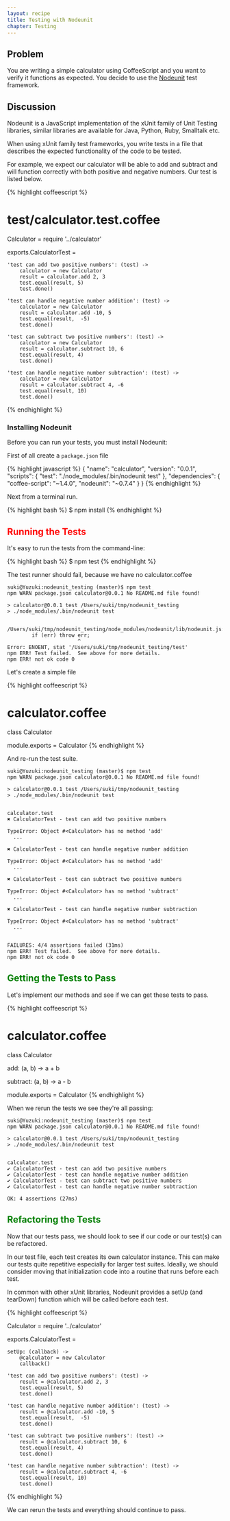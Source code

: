 ```yaml
---
layout: recipe
title: Testing with Nodeunit
chapter: Testing
---
```

## Problem

You are writing a simple calculator using CoffeeScript and you want to verify it functions as expected.  You decide to use the <a href="https://github.com/caolan/nodeunit" target="_blank">Nodeunit</a> test framework.

## Discussion

Nodeunit is a JavaScript implementation of the xUnit family of Unit Testing libraries, similar libraries are available for Java, Python, Ruby, Smalltalk etc.

When using xUnit family test frameworks, you write tests in a file that describes the expected functionality of the code to be tested.

For example, we expect our calculator will be able to add and subtract and will function correctly with both positive and negative numbers.  Our test is listed below.

{% highlight coffeescript %}

# test/calculator.test.coffee

Calculator = require '../calculator'

exports.CalculatorTest =

    'test can add two positive numbers': (test) ->
        calculator = new Calculator
        result = calculator.add 2, 3
        test.equal(result, 5)
        test.done()

    'test can handle negative number addition': (test) ->
        calculator = new Calculator
        result = calculator.add -10, 5
        test.equal(result,  -5)
        test.done()

    'test can subtract two positive numbers': (test) ->
        calculator = new Calculator
        result = calculator.subtract 10, 6
        test.equal(result, 4)
        test.done()

    'test can handle negative number subtraction': (test) ->
        calculator = new Calculator
        result = calculator.subtract 4, -6
        test.equal(result, 10)
        test.done()

{% endhighlight %}

### Installing Nodeunit

Before you can run your tests, you must install Nodeunit:

First of all create a `package.json` file

{% highlight javascript %}
{
  "name": "calculator",
  "version": "0.0.1",
  "scripts": {
    "test": "./node_modules/.bin/nodeunit test"
  },
  "dependencies": {
    "coffee-script": "~1.4.0",
    "nodeunit": "~0.7.4"
  }
}
{% endhighlight %}

Next from a terminal run.

{% highlight bash %}
$ npm install
{% endhighlight %}

## <span style="color: red;">Running the Tests</span>

It's easy to run the tests from the command-line:

{% highlight bash %}
$ npm test
{% endhighlight %}

The test runner should fail, because we have no calculator.coffee

    suki@Yuzuki:nodeunit_testing (master)$ npm test
    npm WARN package.json calculator@0.0.1 No README.md file found!

    > calculator@0.0.1 test /Users/suki/tmp/nodeunit_testing
    > ./node_modules/.bin/nodeunit test


    /Users/suki/tmp/nodeunit_testing/node_modules/nodeunit/lib/nodeunit.js:72
            if (err) throw err;
                           ^
    Error: ENOENT, stat '/Users/suki/tmp/nodeunit_testing/test'
    npm ERR! Test failed.  See above for more details.
    npm ERR! not ok code 0

Let's create a simple file 

{% highlight coffeescript %}

# calculator.coffee

class Calculator

module.exports = Calculator
{% endhighlight %}

And re-run the test suite.

    suki@Yuzuki:nodeunit_testing (master)$ npm test
    npm WARN package.json calculator@0.0.1 No README.md file found!

    > calculator@0.0.1 test /Users/suki/tmp/nodeunit_testing
    > ./node_modules/.bin/nodeunit test


    calculator.test
    ✖ CalculatorTest - test can add two positive numbers

    TypeError: Object #<Calculator> has no method 'add'
      ...

    ✖ CalculatorTest - test can handle negative number addition

    TypeError: Object #<Calculator> has no method 'add'
      ...

    ✖ CalculatorTest - test can subtract two positive numbers

    TypeError: Object #<Calculator> has no method 'subtract'
      ...

    ✖ CalculatorTest - test can handle negative number subtraction

    TypeError: Object #<Calculator> has no method 'subtract'
      ...


    FAILURES: 4/4 assertions failed (31ms)
    npm ERR! Test failed.  See above for more details.
    npm ERR! not ok code 0


## <span style="color: green;">Getting the Tests to Pass</span>

Let's implement our methods and see if we can get these tests to pass.

{% highlight coffeescript %}

# calculator.coffee

class Calculator

  add: (a, b) ->
    a + b

  subtract: (a, b) ->
    a - b

module.exports = Calculator
{% endhighlight %}

When we rerun the tests we see they're all passing:

    suki@Yuzuki:nodeunit_testing (master)$ npm test
    npm WARN package.json calculator@0.0.1 No README.md file found!

    > calculator@0.0.1 test /Users/suki/tmp/nodeunit_testing
    > ./node_modules/.bin/nodeunit test


    calculator.test
    ✔ CalculatorTest - test can add two positive numbers
    ✔ CalculatorTest - test can handle negative number addition
    ✔ CalculatorTest - test can subtract two positive numbers
    ✔ CalculatorTest - test can handle negative number subtraction

    OK: 4 assertions (27ms)


## <span style="color: green;">Refactoring the Tests</span>

Now that our tests pass, we should look to see if our code or our test(s) can be refactored.

In our test file, each test creates its own calculator instance.  This can make our tests quite repetitive especially for larger test suites.  Ideally, we should consider moving that initialization code into a routine that runs before each test.  

In common with other xUnit libraries, Nodeunit provides a setUp (and tearDown) function which will be called before each test.

{% highlight coffeescript %}

Calculator = require '../calculator'

exports.CalculatorTest =

    setUp: (callback) ->
        @calculator = new Calculator
        callback()

    'test can add two positive numbers': (test) ->
        result = @calculator.add 2, 3
        test.equal(result, 5)
        test.done()

    'test can handle negative number addition': (test) ->
        result = @calculator.add -10, 5
        test.equal(result,  -5)
        test.done()

    'test can subtract two positive numbers': (test) ->
        result = @calculator.subtract 10, 6
        test.equal(result, 4)
        test.done()

    'test can handle negative number subtraction': (test) ->
        result = @calculator.subtract 4, -6
        test.equal(result, 10)
        test.done()

{% endhighlight %}

We can rerun the tests and everything should continue to pass.
